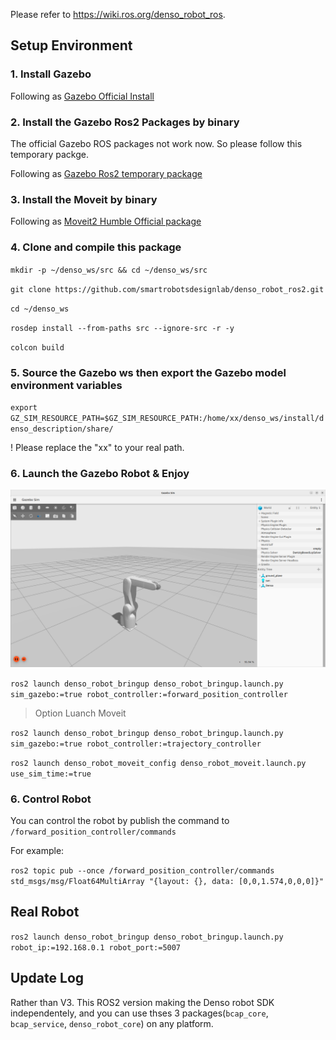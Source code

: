 Please refer to https://wiki.ros.org/denso_robot_ros.

## Setup Environment

### 1. Install Gazebo
Following as [Gazebo Official Install](https://gazebosim.org/docs/garden/install_ubuntu)

### 2. Install the Gazebo Ros2 Packages by binary
The official Gazebo ROS packages not work now. So please follow this temporary packge.

Following as [Gazebo Ros2 temporary package](https://github.com/leledeyuan00/gazebo_ros)

### 3. Install the Moveit by binary

Following as [Moveit2 Humble Official package](https://moveit.ros.org/install-moveit2/binary/)

### 4. Clone and compile this package

`mkdir -p ~/denso_ws/src && cd ~/denso_ws/src`

`git clone https://github.com/smartrobotsdesignlab/denso_robot_ros2.git`

`cd ~/denso_ws`

`rosdep install --from-paths src --ignore-src -r -y`

`colcon build`

### 5. Source the Gazebo ws then export the Gazebo model environment variables
`export GZ_SIM_RESOURCE_PATH=$GZ_SIM_RESOURCE_PATH:/home/xx/denso_ws/install/denso_description/share/`

! Please replace the "xx" to your real path.

### 6. Launch the Gazebo Robot & Enjoy

![Gazebo](./docs/gazebo.png)

`ros2 launch denso_robot_bringup denso_robot_bringup.launch.py sim_gazebo:=true robot_controller:=forward_position_controller`

> Option Luanch Moveit

`ros2 launch denso_robot_bringup denso_robot_bringup.launch.py sim_gazebo:=true robot_controller:=trajectory_controller`

`ros2 launch denso_robot_moveit_config denso_robot_moveit.launch.py use_sim_time:=true`

### 6. Control Robot
You can control the robot by publish the command to `/forward_position_controller/commands`

For example:

`ros2 topic pub --once /forward_position_controller/commands std_msgs/msg/Float64MultiArray "{layout: {}, data: [0,0,1.574,0,0,0]}"`

## Real Robot
`ros2 launch denso_robot_bringup denso_robot_bringup.launch.py robot_ip:=192.168.0.1 robot_port:=5007`

## Update Log

Rather than V3. This ROS2 version making the Denso robot SDK independentely, and you can use thses 3 packages(`bcap_core`, `bcap_service`, `denso_robot_core`) on any platform.

